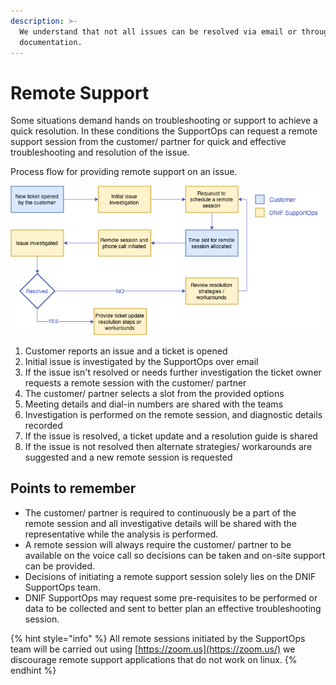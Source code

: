 ```yaml
---
description: >-
  We understand that not all issues can be resolved via email or through
  documentation.
---
```


# Remote Support

Some situations demand hands on troubleshooting or support to achieve a quick resolution. In these conditions the SupportOps can request a remote support session from the customer/ partner for quick and effective troubleshooting and resolution of the issue.

Process flow for providing remote support on an issue.

![](../.gitbook/assets/phone-support%20%282%29.png)

1. Customer reports an issue and a ticket is opened
2. Initial issue is investigated by the SupportOps over email
3. If the issue isn't resolved or needs further investigation the ticket owner requests a remote session with the customer/ partner
4. The customer/ partner selects a slot from the provided options
5. Meeting details and dial-in numbers are shared with the teams
6. Investigation is performed on the remote session, and diagnostic details recorded
7. If the issue is resolved, a ticket update and a resolution guide is shared
8. If the issue is not resolved then alternate strategies/ workarounds are suggested and a new remote session is requested

## Points to remember

* The customer/ partner is required to continuously be a part of the remote session and all investigative details will be shared with the representative while the analysis is performed.
* A remote session will always require the customer/ partner to be available on the voice call so decisions can be taken and on-site support can be provided.
* Decisions of initiating a remote support session solely lies on the DNIF SupportOps team.
* DNIF SupportOps may request some pre-requisites to be performed or data to be collected and sent to better plan an effective troubleshooting session.

{% hint style="info" %}
All remote sessions initiated by the SupportOps team will be carried out using [https://zoom.us](https://zoom.us/) we discourage remote support applications that do not work on linux.
{% endhint %}

